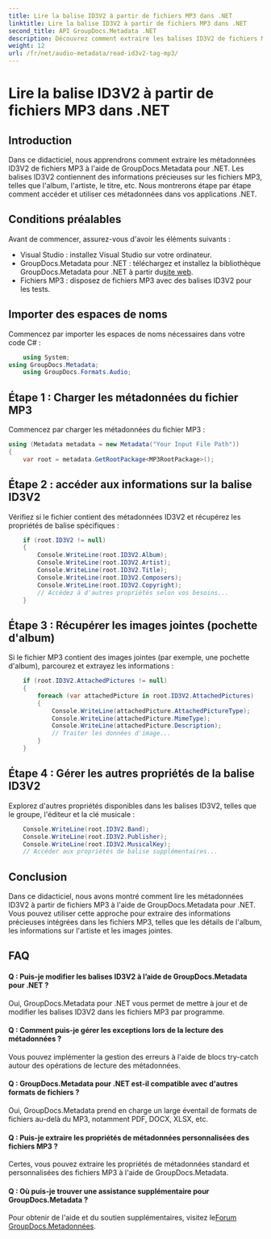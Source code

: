 ```yaml
---
title: Lire la balise ID3V2 à partir de fichiers MP3 dans .NET
linktitle: Lire la balise ID3V2 à partir de fichiers MP3 dans .NET
second_title: API GroupDocs.Metadata .NET
description: Découvrez comment extraire les balises ID3V2 de fichiers MP3 à l'aide de GroupDocs.Metadata pour .NET. Accédez à l'album, à l'artiste et bien plus encore par programmation.
weight: 12
url: /fr/net/audio-metadata/read-id3v2-tag-mp3/
---
```


# Lire la balise ID3V2 à partir de fichiers MP3 dans .NET

## Introduction
Dans ce didacticiel, nous apprendrons comment extraire les métadonnées ID3V2 de fichiers MP3 à l'aide de GroupDocs.Metadata pour .NET. Les balises ID3V2 contiennent des informations précieuses sur les fichiers MP3, telles que l'album, l'artiste, le titre, etc. Nous montrerons étape par étape comment accéder et utiliser ces métadonnées dans vos applications .NET.
## Conditions préalables
Avant de commencer, assurez-vous d'avoir les éléments suivants :
- Visual Studio : installez Visual Studio sur votre ordinateur.
-  GroupDocs.Metadata pour .NET : téléchargez et installez la bibliothèque GroupDocs.Metadata pour .NET à partir du[site web](https://releases.groupdocs.com/metadata/net/).
- Fichiers MP3 : disposez de fichiers MP3 avec des balises ID3V2 pour les tests.

## Importer des espaces de noms
Commencez par importer les espaces de noms nécessaires dans votre code C# :
```csharp
    using System;
using GroupDocs.Metadata;
    using GroupDocs.Formats.Audio;
```
## Étape 1 : Charger les métadonnées du fichier MP3
Commencez par charger les métadonnées du fichier MP3 :
```csharp
using (Metadata metadata = new Metadata("Your Input File Path"))
{
    var root = metadata.GetRootPackage<MP3RootPackage>();
```
## Étape 2 : accéder aux informations sur la balise ID3V2
Vérifiez si le fichier contient des métadonnées ID3V2 et récupérez les propriétés de balise spécifiques :
```csharp
    if (root.ID3V2 != null)
    {
        Console.WriteLine(root.ID3V2.Album);
        Console.WriteLine(root.ID3V2.Artist);
        Console.WriteLine(root.ID3V2.Title);
        Console.WriteLine(root.ID3V2.Composers);
        Console.WriteLine(root.ID3V2.Copyright);
        // Accédez à d'autres propriétés selon vos besoins...
    }
```
## Étape 3 : Récupérer les images jointes (pochette d'album)
Si le fichier MP3 contient des images jointes (par exemple, une pochette d'album), parcourez et extrayez les informations :
```csharp
    if (root.ID3V2.AttachedPictures != null)
    {
        foreach (var attachedPicture in root.ID3V2.AttachedPictures)
        {
            Console.WriteLine(attachedPicture.AttachedPictureType);
            Console.WriteLine(attachedPicture.MimeType);
            Console.WriteLine(attachedPicture.Description);
            // Traiter les données d'image...
        }
    }
```
## Étape 4 : Gérer les autres propriétés de la balise ID3V2
Explorez d'autres propriétés disponibles dans les balises ID3V2, telles que le groupe, l'éditeur et la clé musicale :
```csharp
    Console.WriteLine(root.ID3V2.Band);
    Console.WriteLine(root.ID3V2.Publisher);
    Console.WriteLine(root.ID3V2.MusicalKey);
    // Accéder aux propriétés de balise supplémentaires...
```

## Conclusion
Dans ce didacticiel, nous avons montré comment lire les métadonnées ID3V2 à partir de fichiers MP3 à l'aide de GroupDocs.Metadata pour .NET. Vous pouvez utiliser cette approche pour extraire des informations précieuses intégrées dans les fichiers MP3, telles que les détails de l'album, les informations sur l'artiste et les images jointes.

## FAQ
#### Q : Puis-je modifier les balises ID3V2 à l’aide de GroupDocs.Metadata pour .NET ?
Oui, GroupDocs.Metadata pour .NET vous permet de mettre à jour et de modifier les balises ID3V2 dans les fichiers MP3 par programme.
#### Q : Comment puis-je gérer les exceptions lors de la lecture des métadonnées ?
Vous pouvez implémenter la gestion des erreurs à l'aide de blocs try-catch autour des opérations de lecture des métadonnées.
#### Q : GroupDocs.Metadata pour .NET est-il compatible avec d'autres formats de fichiers ?
Oui, GroupDocs.Metadata prend en charge un large éventail de formats de fichiers au-delà du MP3, notamment PDF, DOCX, XLSX, etc.
#### Q : Puis-je extraire les propriétés de métadonnées personnalisées des fichiers MP3 ?
Certes, vous pouvez extraire les propriétés de métadonnées standard et personnalisées des fichiers MP3 à l'aide de GroupDocs.Metadata.
#### Q : Où puis-je trouver une assistance supplémentaire pour GroupDocs.Metadata ?
 Pour obtenir de l'aide et du soutien supplémentaires, visitez le[Forum GroupDocs.Metadonnées](https://forum.groupdocs.com/c/metadata/14).